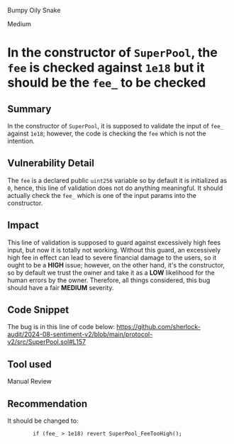 Bumpy Oily Snake

Medium

# In the constructor of `SuperPool`, the `fee` is checked against `1e18` but it should be the `fee_` to be checked

## Summary
In the constructor of `SuperPool`, it is supposed to validate the input of `fee_` against `1e18`; however, the code is checking the `fee` which is not the intention.

## Vulnerability Detail
The `fee` is a declared public `uint256` variable so by default it is initialized as `0`, hence, this line of validation does not do anything meaningful. It should actually check the `fee_` which is one of the input params into the constructor.

## Impact
This line of validation is supposed to guard against excessively high fees input, but now it is totally not working. Without this guard, an excessively high fee in effect can lead to severe financial damage to the users, so it ought to be a **HIGH** issue; however, on the other hand, it's the constructor, so by default we trust the owner and take it as a **LOW** likelihood for the human errors by the owner. Therefore, all things considered, this bug should have a fair **MEDIUM** severity.

## Code Snippet
The bug is in this line of code below:
https://github.com/sherlock-audit/2024-08-sentiment-v2/blob/main/protocol-v2/src/SuperPool.sol#L157

## Tool used

Manual Review

## Recommendation
It should be changed to:
```solidity
        if (fee_ > 1e18) revert SuperPool_FeeTooHigh();
```